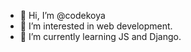 - 👋 Hi, I’m @codekoya
- 👀 I’m interested in web development.  
- 🌱 I’m currently learning JS and Django. 


<!---
codekoya/codekoya is a ✨ special ✨ repository because its `README.md` (this file) appears on your GitHub profile.
You can click the Preview link to take a look at your changes.
--->
